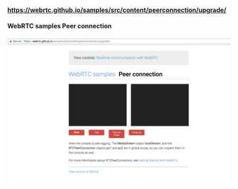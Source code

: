 #### https://webrtc.github.io/samples/src/content/peerconnection/upgrade/
#### WebRTC samples Peer connection

![Screen shot of initial page ](images/peer-connection1.png)
